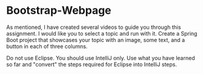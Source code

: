 # Bootstrap-Webpage
As mentioned, I have created several videos to guide you through this assignment. I would like you to select a topic and run with it. Create a Spring Boot project that showcases your topic with an image, some text, and a button in each of three columns. 

Do not use Eclipse. You should use IntelliJ only. Use what you have learned so far and "convert" the steps required for Eclipse into IntelliJ steps.
